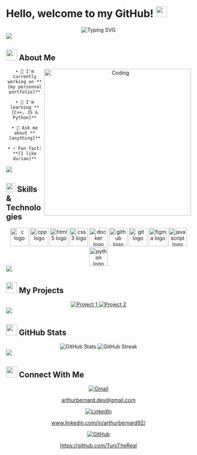 # Hello, welcome to my GitHub! <img src="https://media.giphy.com/media/hvRJCLFzcasrR4ia7z/giphy.gif" width="30px">

<div align="center">
  <img src="https://readme-typing-svg.herokuapp.com?font=Fira+Code&pause=1000&color=F7F7F7&center=true&vCenter=true&width=435&lines=Full+Stack+Developer+In+Progress;Tech+Enthusiast;Continuous+Learner" alt="Typing SVG" />
</div>


<img src="https://user-images.githubusercontent.com/73097560/115834477-dbab4500-a447-11eb-908a-139a6edaec5c.gif">


## <img src="https://github.com/7oSkaaa/7oSkaaa/raw/main/Images/about_me.gif?raw=true" width="30"> About Me

<div align="center">
  <img align="right" alt="Coding" width="400" src="https://cdn.dribbble.com/users/1162077/screenshots/3848914/programmer.gif">
  
  <p align="left">
    
    • 🔭 I'm currently working on **[my personnal portfolio]**
    
    • 🌱 I'm learning **[C++, JS & Python]**
    
    • 💬 Ask me about **[anything]**
    
    • ⚡ Fun fact: **[I like durian]**
    
  </p>
</div>

<img src="https://user-images.githubusercontent.com/73097560/115834477-dbab4500-a447-11eb-908a-139a6edaec5c.gif">

## <img src="https://media2.giphy.com/media/QssGEmpkyEOhBCb7e1/giphy.gif?cid=ecf05e47a0n3gi1bfqntqmob8g9aid1oyj2wr3ds3mg700bl&rid=giphy.gif" width="25"> Skills & Technologies

<div align="center">
  
  <img src="https://cdn.jsdelivr.net/gh/devicons/devicon/icons/c/c-original.svg" height="50" width="50" alt="c logo" />
 <img src="https://cdn.jsdelivr.net/gh/devicons/devicon/icons/cplusplus/cplusplus-original.svg" height="50" width="50" alt="cpp logo" />
  <img src="https://cdn.jsdelivr.net/gh/devicons/devicon/icons/html5/html5-original.svg" height="50" width="50" alt="html5 logo" />
  <img src="https://cdn.jsdelivr.net/gh/devicons/devicon/icons/css3/css3-original.svg" height="50" width="50" alt="css3 logo" />
  <img src="https://cdn.jsdelivr.net/gh/devicons/devicon/icons/docker/docker-original.svg" height="50" width="50" alt="docker logo" />
  <img src="https://cdn.jsdelivr.net/gh/devicons/devicon/icons/github/github-original.svg" height="50" width="50" alt="github logo" />
  <img src="https://cdn.jsdelivr.net/gh/devicons/devicon/icons/git/git-original.svg" height="50" width="50" alt="git logo" />
  <img src="https://cdn.jsdelivr.net/gh/devicons/devicon/icons/figma/figma-original.svg" height="50" width="50" alt="figma logo" />
  <img src="https://cdn.jsdelivr.net/gh/devicons/devicon/icons/javascript/javascript-original.svg" height="50" width="50" alt="javascript logo" />
  <img src="https://cdn.jsdelivr.net/gh/devicons/devicon/icons/python/python-original.svg" height="50" width="50" alt="python logo" />
  
</div>

<img src="https://user-images.githubusercontent.com/73097560/115834477-dbab4500-a447-11eb-908a-139a6edaec5c.gif">

## <img src="https://media.giphy.com/media/iY8CRBdQXODJSCERIr/giphy.gif" width="30"> My Projects

<div align="center">
  <a href="https://github.com/TuroTheReal/minishell">
    <img src="https://github-readme-stats.vercel.app/api/pin/?username=TuroTheReal&repo=project1&theme=nightowl" alt="Project 1" />
  </a>
  <a href="https://github.com/TuroTheReal/inception">
    <img src="https://github-readme-stats.vercel.app/api/pin/?username=TuroTheReal&repo=project2&theme=nightowl" alt="Project 2" />
  </a>
</div>

<img src="https://user-images.githubusercontent.com/73097560/115834477-dbab4500-a447-11eb-908a-139a6edaec5c.gif">

## <img src="https://media.giphy.com/media/cj87CxfRtrUifF3Ryk/giphy.gif" width="30"> GitHub Stats

<div align="center">
  <img src="https://github-readme-stats.vercel.app/api?username=TuroTheReal&show_icons=true&theme=nightowl" alt="GitHub Stats" />
  <img src="https://github-readme-streak-stats.herokuapp.com/?user=TuroTheReal&theme=nightowl" alt="GitHub Streak" />
</div>

<img src="https://user-images.githubusercontent.com/73097560/115834477-dbab4500-a447-11eb-908a-139a6edaec5c.gif">

## <img src="https://media.giphy.com/media/KcnlGHBpnKnjZIuCMv/giphy.gif" width="30"> Connect With Me

<div align="center">
  <p>
    <a href="mailto:arthurbernard.dev@gmail.com" target="_blank">
      <img src="https://img.icons8.com/fluency/48/000000/gmail-new.png" alt="Gmail" />
        <p>arthurbernard.dev@gmail.com</p>
    </a>
    <a href="https://www.linkedin.com/in/arthurbernard92/" target="_blank">
      <img src="https://img.icons8.com/fluency/48/000000/linkedin.png" alt="LinkedIn" />
         <p>www.linkedin.com/in/arthurbernard92/</p>
    </a>
    <a href="https://github.com/TuroTheReal" target="_blank">
      <img src="https://img.icons8.com/fluency/48/000000/github.png" alt="GitHub" />
        <p>https://github.com/TuroTheReal</p>
    </a>
  </p>
</div>

<!-- 
Add this to your profile's README.md to get the animated snake contribution graph:
- Create a GitHub Action workflow file at `.github/workflows/snake.yml` with the content from the repository:
  https://github.com/Platane/snk

The animated line separators are from:
- https://github.com/AnderMendoza/AnderMendoza/raw/main/assets/line-neon.gif
- https://user-images.githubusercontent.com/73097560/115834477-dbab4500-a447-11eb-908a-139a6edaec5c.gif
-->
